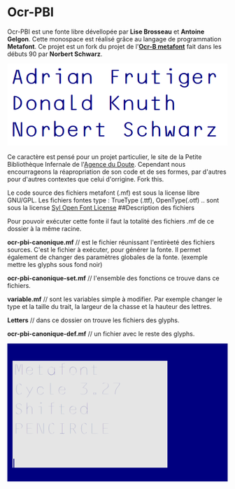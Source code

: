 # Ocr-PBI
Ocr-PBI est une fonte libre dévellopée par **Lise Brosseau** et **Antoine Gelgon**. Cette monospace est réalisé grâce au langage de programmation **Metafont**. Ce projet est un fork du projet de l'[**Ocr-B metafont**](https://www.ctan.org/tex-archive/fonts/ocr-b) fait dans les débuts 90 par **Norbert Schwarz**.

![Specimen](https://github.com/Antoine-Gelgon/Ocr-PBI/blob/master/screenshot/re.png?raw=true)

Ce caractère est pensé pour un projet particulier, le site de la Petite Bibliothèque Infernale de l'[Agence du Doute](http://agencedudoute.org/). Cependant nous encourrageons la réapropriation de son code et de ses formes, par d'autres pour d'autres contextes que celui d'orrigine. Fork this.

Le code source des fichiers metafont (.mf) est sous la license libre GNU/GPL.
Les fichiers fontes type : TrueType (.ttf), OpenType(.otf) .. sont sous la license [Syl Open Font License](http://scripts.sil.org/cms/scripts/page.php?site_id=nrsi&id=OFL)
##Description des fichiers

Pour pouvoir exécuter cette fonte il faut la totalité des fichiers .mf de ce dossier à la même racine.

**ocr-pbi-canonique.mf** // est le fichier réunissant l'entirèeté des fichiers sources. C'est le fichier à exécuter, pour générer la fonte. Il permet également de changer des paramètres globales de la fonte. (exemple mettre les glyphs sous fond noir)

**ocr-pbi-canonique-set.mf** // l'ensemble des fonctions ce trouve dans ce fichiers.

**variable.mf** // sont les variables simple à modifier. Par exemple changer le type et la taille du trait, la largeur de la chasse et la hauteur des lettres.

**Letters** // dans ce dossier on trouve les fichiers des glyphs.

**ocr-pbi-canonique-def.mf** // un fichier avec le reste des glyphs.





![Specimen](https://github.com/Antoine-Gelgon/Ocr-PBI/raw/master/screenshot/anime/2/recadre/anime-2.gif)
